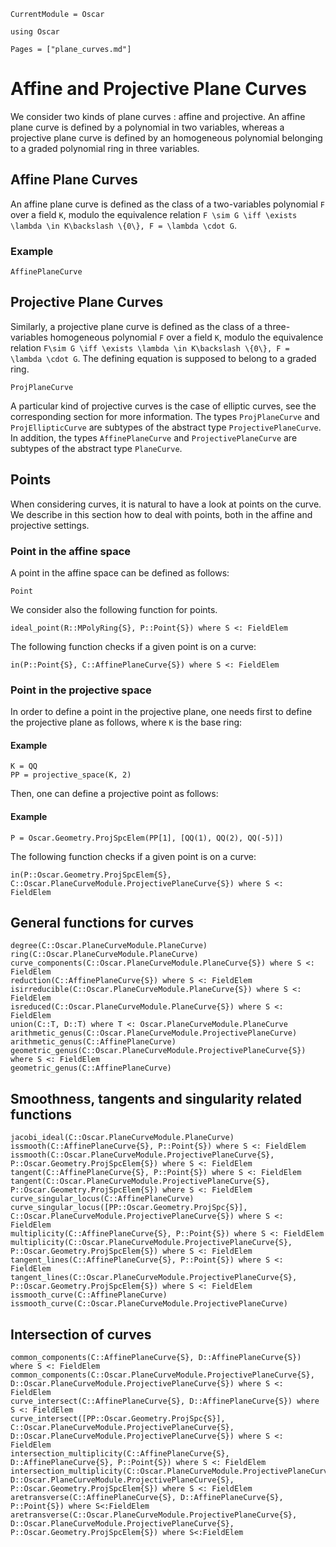 ```@meta
CurrentModule = Oscar
```

```@setup oscar
using Oscar
```

```@contents
Pages = ["plane_curves.md"]
```


# Affine and Projective Plane Curves

We consider two kinds of plane curves : affine and projective. An affine plane curve is defined by a polynomial in two variables, whereas a projective plane curve is defined by an homogeneous polynomial belonging to a graded polynomial ring in three variables. 

## Affine Plane Curves

An affine plane curve is defined as the class of a two-variables polynomial ``F`` over a field ``K``, modulo the equivalence relation ``F \sim G \iff \exists \lambda \in K\backslash \{0\}, F = \lambda \cdot G``.

### Example

```@docs
AffinePlaneCurve
```

## Projective Plane Curves

Similarly, a projective plane curve is defined as the class of a three-variables homogeneous polynomial ``F`` over a field ``K``, modulo the equivalence relation ``F\sim G \iff \exists \lambda \in K\backslash \{0\}, F = \lambda \cdot G``. The defining equation is supposed to belong to a graded ring.

```@docs
ProjPlaneCurve
```

A particular kind of projective curves is the case of elliptic curves, see the corresponding section for more information. The types `ProjPlaneCurve` and `ProjEllipticCurve` are subtypes of the abstract type `ProjectivePlaneCurve`. In addition, the types `AffinePlaneCurve` and `ProjectivePlaneCurve` are subtypes of the abstract type `PlaneCurve`.

## Points

When considering curves, it is natural to have a look at points on the curve. We describe in this section how to deal with points, both in the affine and projective settings.

### Point in the affine space

A point in the affine space can be defined as follows:
```@docs
Point
```
We consider also the following function for points.

```@docs
ideal_point(R::MPolyRing{S}, P::Point{S}) where S <: FieldElem
```

The following function checks if a given point is on a curve:

```@docs
in(P::Point{S}, C::AffinePlaneCurve{S}) where S <: FieldElem
```

### Point in the projective space

In order to define a point in the projective plane, one needs first to define the projective plane as follows, where `K` is the base ring:

#### Example
```@repl oscar
K = QQ
PP = projective_space(K, 2)
```

Then, one can define a projective point as follows:

#### Example
```@repl oscar
P = Oscar.Geometry.ProjSpcElem(PP[1], [QQ(1), QQ(2), QQ(-5)])
```

The following function checks if a given point is on a curve:

```@docs
in(P::Oscar.Geometry.ProjSpcElem{S}, C::Oscar.PlaneCurveModule.ProjectivePlaneCurve{S}) where S <: FieldElem
```

## General functions for curves

```@docs
degree(C::Oscar.PlaneCurveModule.PlaneCurve)
ring(C::Oscar.PlaneCurveModule.PlaneCurve)
curve_components(C::Oscar.PlaneCurveModule.PlaneCurve{S}) where S <: FieldElem
reduction(C::AffinePlaneCurve{S}) where S <: FieldElem
isirreducible(C::Oscar.PlaneCurveModule.PlaneCurve{S}) where S <: FieldElem
isreduced(C::Oscar.PlaneCurveModule.PlaneCurve{S}) where S <: FieldElem
union(C::T, D::T) where T <: Oscar.PlaneCurveModule.PlaneCurve
arithmetic_genus(C::Oscar.PlaneCurveModule.ProjectivePlaneCurve)
arithmetic_genus(C::AffinePlaneCurve)
geometric_genus(C::Oscar.PlaneCurveModule.ProjectivePlaneCurve{S}) where S <: FieldElem
geometric_genus(C::AffinePlaneCurve)
```

## Smoothness, tangents and singularity related functions

```@docs
jacobi_ideal(C::Oscar.PlaneCurveModule.PlaneCurve)
issmooth(C::AffinePlaneCurve{S}, P::Point{S}) where S <: FieldElem
issmooth(C::Oscar.PlaneCurveModule.ProjectivePlaneCurve{S}, P::Oscar.Geometry.ProjSpcElem{S}) where S <: FieldElem
tangent(C::AffinePlaneCurve{S}, P::Point{S}) where S <: FieldElem
tangent(C::Oscar.PlaneCurveModule.ProjectivePlaneCurve{S}, P::Oscar.Geometry.ProjSpcElem{S}) where S <: FieldElem
curve_singular_locus(C::AffinePlaneCurve)
curve_singular_locus([PP::Oscar.Geometry.ProjSpc{S}], C::Oscar.PlaneCurveModule.ProjectivePlaneCurve{S}) where S <: FieldElem
multiplicity(C::AffinePlaneCurve{S}, P::Point{S}) where S <: FieldElem
multiplicity(C::Oscar.PlaneCurveModule.ProjectivePlaneCurve{S}, P::Oscar.Geometry.ProjSpcElem{S}) where S <: FieldElem
tangent_lines(C::AffinePlaneCurve{S}, P::Point{S}) where S <: FieldElem
tangent_lines(C::Oscar.PlaneCurveModule.ProjectivePlaneCurve{S}, P::Oscar.Geometry.ProjSpcElem{S}) where S <: FieldElem
issmooth_curve(C::AffinePlaneCurve)
issmooth_curve(C::Oscar.PlaneCurveModule.ProjectivePlaneCurve)
```

## Intersection of curves

```@docs
common_components(C::AffinePlaneCurve{S}, D::AffinePlaneCurve{S}) where S <: FieldElem
common_components(C::Oscar.PlaneCurveModule.ProjectivePlaneCurve{S}, D::Oscar.PlaneCurveModule.ProjectivePlaneCurve{S}) where S <: FieldElem
curve_intersect(C::AffinePlaneCurve{S}, D::AffinePlaneCurve{S}) where S <: FieldElem
curve_intersect([PP::Oscar.Geometry.ProjSpc{S}], C::Oscar.PlaneCurveModule.ProjectivePlaneCurve{S}, D::Oscar.PlaneCurveModule.ProjectivePlaneCurve{S}) where S <: FieldElem
intersection_multiplicity(C::AffinePlaneCurve{S}, D::AffinePlaneCurve{S}, P::Point{S}) where S <: FieldElem
intersection_multiplicity(C::Oscar.PlaneCurveModule.ProjectivePlaneCurve{S}, D::Oscar.PlaneCurveModule.ProjectivePlaneCurve{S}, P::Oscar.Geometry.ProjSpcElem{S}) where S <: FieldElem
aretransverse(C::AffinePlaneCurve{S}, D::AffinePlaneCurve{S}, P::Point{S}) where S<:FieldElem
aretransverse(C::Oscar.PlaneCurveModule.ProjectivePlaneCurve{S}, D::Oscar.PlaneCurveModule.ProjectivePlaneCurve{S}, P::Oscar.Geometry.ProjSpcElem{S}) where S<:FieldElem
```

